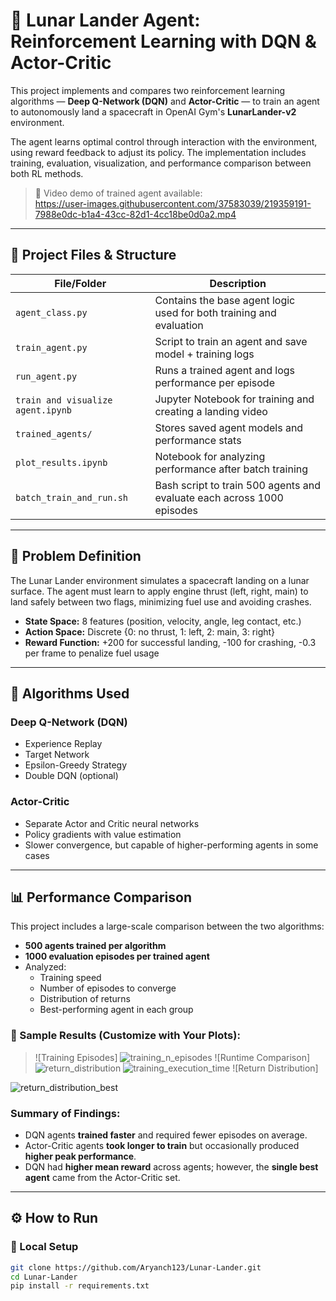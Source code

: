 # 🚀 Lunar Lander Agent: Reinforcement Learning with DQN & Actor-Critic

This project implements and compares two reinforcement learning algorithms — **Deep Q-Network (DQN)** and **Actor-Critic** — to train an agent to autonomously land a spacecraft in OpenAI Gym's **LunarLander-v2** environment.

The agent learns optimal control through interaction with the environment, using reward feedback to adjust its policy. The implementation includes training, evaluation, visualization, and performance comparison between both RL methods.

> 🎥 Video demo of trained agent available:  
https://user-images.githubusercontent.com/37583039/219359191-7988e0dc-b1a4-43cc-82d1-4cc18be0d0a2.mp4

---

## 📁 Project Files & Structure

| File/Folder                         | Description                                                                 |
|------------------------------------|-----------------------------------------------------------------------------|
| `agent_class.py`                   | Contains the base agent logic used for both training and evaluation         |
| `train_agent.py`                   | Script to train an agent and save model + training logs                     |
| `run_agent.py`                     | Runs a trained agent and logs performance per episode                       |
| `train and visualize agent.ipynb`  | Jupyter Notebook for training and creating a landing video                  |
| `trained_agents/`                  | Stores saved agent models and performance stats                             |
| `plot_results.ipynb`               | Notebook for analyzing performance after batch training                     |
| `batch_train_and_run.sh`           | Bash script to train 500 agents and evaluate each across 1000 episodes      |

---

## 🎯 Problem Definition

The Lunar Lander environment simulates a spacecraft landing on a lunar surface. The agent must learn to apply engine thrust (left, right, main) to land safely between two flags, minimizing fuel use and avoiding crashes.

- **State Space:** 8 features (position, velocity, angle, leg contact, etc.)
- **Action Space:** Discrete {0: no thrust, 1: left, 2: main, 3: right}
- **Reward Function:** +200 for successful landing, -100 for crashing, -0.3 per frame to penalize fuel usage

---

## 🧠 Algorithms Used

### Deep Q-Network (DQN)
- Experience Replay
- Target Network
- Epsilon-Greedy Strategy
- Double DQN (optional)

### Actor-Critic
- Separate Actor and Critic neural networks
- Policy gradients with value estimation
- Slower convergence, but capable of higher-performing agents in some cases

---

## 📊 Performance Comparison

This project includes a large-scale comparison between the two algorithms:

- **500 agents trained per algorithm**
- **1000 evaluation episodes per trained agent**
- Analyzed:
  - Training speed
  - Number of episodes to converge
  - Distribution of returns
  - Best-performing agent in each group

### 🏁 Sample Results (Customize with Your Plots):

> ![Training Episodes]
> ![training_n_episodes](https://user-images.githubusercontent.com/37583039/227004864-4bc5a4f4-6df3-4edd-a389-af3dbdf8da92.png)
> ![Runtime Comparison]
> ![return_distribution](https://user-images.githubusercontent.com/37583039/227030052-69404955-da7d-4a52-b778-7d3638166308.png)
> ![training_execution_time](https://user-images.githubusercontent.com/37583039/227005536-58dad8cc-1cd4-4c0f-a2c3-53b1f3d6a0fd.png)
> ![Return Distribution]

![return_distribution_best](https://user-images.githubusercontent.com/37583039/227030006-bbb71677-1c2e-4369-8b53-1fc0a7b1f5ac.png)

### Summary of Findings:

- DQN agents **trained faster** and required fewer episodes on average.
- Actor-Critic agents **took longer to train** but occasionally produced **higher peak performance**.
- DQN had **higher mean reward** across agents; however, the **single best agent** came from the Actor-Critic set.

---

## ⚙️ How to Run

### 🐍 Local Setup

```bash
git clone https://github.com/Aryanch123/Lunar-Lander.git
cd Lunar-Lander
pip install -r requirements.txt

